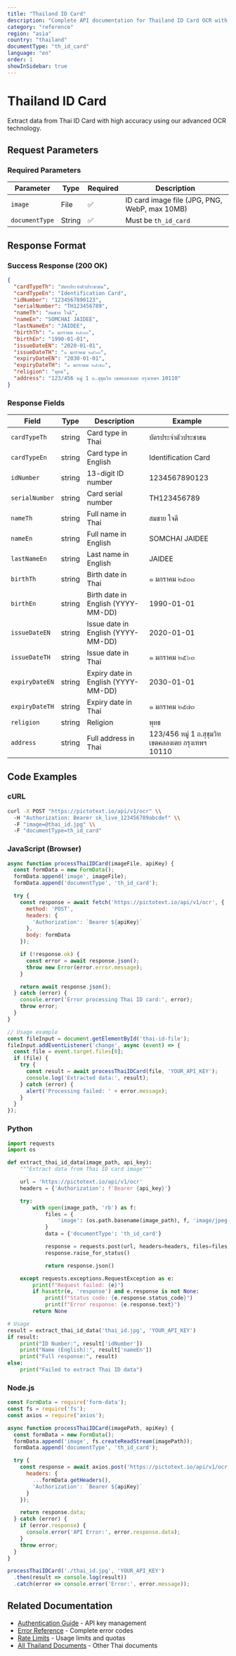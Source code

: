 ```yaml
---
title: "Thailand ID Card"
description: "Complete API documentation for Thailand ID Card OCR with examples and field reference"
category: "reference"
region: "asia"
country: "thailand"
documentType: "th_id_card"
language: "en"
order: 1
showInSidebar: true
---
```


# Thailand ID Card

Extract data from Thai ID Card with high accuracy using our advanced OCR technology.

## Request Parameters

### Required Parameters

| Parameter | Type | Required | Description |
|-----------|------|----------|-------------|
| `image` | File | ✅ | ID card image file (JPG, PNG, WebP, max 10MB) |
| `documentType` | String | ✅ | Must be `th_id_card` |


## Response Format

### Success Response (200 OK)

```json
{
  "cardTypeTh": "บัตรประจำตัวประชาชน",
  "cardTypeEn": "Identification Card",
  "idNumber": "1234567890123",
  "serialNumber": "TH123456789",
  "nameTh": "สมชาย ใจดี",
  "nameEn": "SOMCHAI JAIDEE",
  "lastNameEn": "JAIDEE",
  "birthTh": "๑ มกราคม ๒๕๓๓",
  "birthEn": "1990-01-01",
  "issueDateEN": "2020-01-01",
  "issueDateTH": "๑ มกราคม ๒๕๖๓",
  "expiryDateEN": "2030-01-01",
  "expiryDateTH": "๑ มกราคม ๒๕๗๓",
  "religion": "พุทธ",
  "address": "123/456 หมู่ 1 ถ.สุขุมวิท เขตคลองเตย กรุงเทพฯ 10110"
}
```

### Response Fields

| Field | Type | Description | Example |
|-------|------|-------------|---------|
| `cardTypeTh` | string | Card type in Thai | บัตรประจำตัวประชาชน |
| `cardTypeEn` | string | Card type in English | Identification Card |
| `idNumber` | string | 13-digit ID number | 1234567890123 |
| `serialNumber` | string | Card serial number | TH123456789 |
| `nameTh` | string | Full name in Thai | สมชาย ใจดี |
| `nameEn` | string | Full name in English | SOMCHAI JAIDEE |
| `lastNameEn` | string | Last name in English | JAIDEE |
| `birthTh` | string | Birth date in Thai | ๑ มกราคม ๒๕๓๓ |
| `birthEn` | string | Birth date in English (YYYY-MM-DD) | 1990-01-01 |
| `issueDateEN` | string | Issue date in English (YYYY-MM-DD) | 2020-01-01 |
| `issueDateTH` | string | Issue date in Thai | ๑ มกราคม ๒๕๖๓ |
| `expiryDateEN` | string | Expiry date in English (YYYY-MM-DD) | 2030-01-01 |
| `expiryDateTH` | string | Expiry date in Thai | ๑ มกราคม ๒๕๗๓ |
| `religion` | string | Religion | พุทธ |
| `address` | string | Full address in Thai | 123/456 หมู่ 1 ถ.สุขุมวิท เขตคลองเตย กรุงเทพฯ 10110 |

## Code Examples

### cURL

```bash
curl -X POST "https://pictotext.io/api/v1/ocr" \\
  -H "Authorization: Bearer sk_live_123456789abcdef" \\
  -F "image=@thai_id.jpg" \\
  -F "documentType=th_id_card"
```

### JavaScript (Browser)

```javascript
async function processThaiIDCard(imageFile, apiKey) {
  const formData = new FormData();
  formData.append('image', imageFile);
  formData.append('documentType', 'th_id_card');

  try {
    const response = await fetch('https://pictotext.io/api/v1/ocr', {
      method: 'POST',
      headers: {
        'Authorization': `Bearer ${apiKey}`
      },
      body: formData
    });

    if (!response.ok) {
      const error = await response.json();
      throw new Error(error.error.message);
    }

    return await response.json();
  } catch (error) {
    console.error('Error processing Thai ID card:', error);
    throw error;
  }
}

// Usage example
const fileInput = document.getElementById('thai-id-file');
fileInput.addEventListener('change', async (event) => {
  const file = event.target.files[0];
  if (file) {
    try {
      const result = await processThaiIDCard(file, 'YOUR_API_KEY');
      console.log('Extracted data:', result);
    } catch (error) {
      alert('Processing failed: ' + error.message);
    }
  }
});
```

### Python

```python
import requests
import os

def extract_thai_id_data(image_path, api_key):
    """Extract data from Thai ID card image"""

    url = 'https://pictotext.io/api/v1/ocr'
    headers = {'Authorization': f'Bearer {api_key}'}

    try:
        with open(image_path, 'rb') as f:
            files = {
                'image': (os.path.basename(image_path), f, 'image/jpeg')
            }
            data = {'documentType': 'th_id_card'}

            response = requests.post(url, headers=headers, files=files, data=data, timeout=30)
            response.raise_for_status()

            return response.json()

    except requests.exceptions.RequestException as e:
        print(f"Request failed: {e}")
        if hasattr(e, 'response') and e.response is not None:
            print(f"Status code: {e.response.status_code}")
            print(f"Error response: {e.response.text}")
        return None

# Usage
result = extract_thai_id_data('thai_id.jpg', 'YOUR_API_KEY')
if result:
    print("ID Number:", result['idNumber'])
    print("Name (English):", result['nameEn'])
    print("Full response:", result)
else:
    print("Failed to extract Thai ID data")
```

### Node.js

```javascript
const FormData = require('form-data');
const fs = require('fs');
const axios = require('axios');

async function processThaiIDCard(imagePath, apiKey) {
  const formData = new FormData();
  formData.append('image', fs.createReadStream(imagePath));
  formData.append('documentType', 'th_id_card');

  try {
    const response = await axios.post('https://pictotext.io/api/v1/ocr', formData, {
      headers: {
        ...formData.getHeaders(),
        'Authorization': `Bearer ${apiKey}`
      }
    });

    return response.data;
  } catch (error) {
    if (error.response) {
      console.error('API Error:', error.response.data);
    }
    throw error;
  }
}

processThaiIDCard('./thai_id.jpg', 'YOUR_API_KEY')
  .then(result => console.log(result))
  .catch(error => console.error('Error:', error.message));
```

## Related Documentation

- [Authentication Guide](../../../authentication) - API key management
- [Error Reference](../../../errors) - Complete error codes
- [Rate Limits](../../../limits) - Usage limits and quotas
- [All Thailand Documents](../../../supported-documents#asia) - Other Thai documents